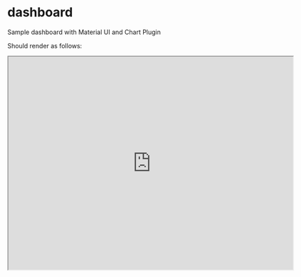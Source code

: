 # dashboard
Sample dashboard with Material UI and Chart Plugin

Should render as follows: 

<iframe src="https://drive.google.com/file/d/1A4a6ahvwIoHeWvrJN2LvJoJl2QcJWBVJ/preview" width="640" height="480" allow="autoplay"></iframe>


